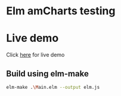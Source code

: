 # Elm amCharts testing

# Live demo
Click [here](https://hakonrossebo.github.io/Elm-amCharts-testing/) for live demo

## Build using elm-make
```bash
elm-make .\Main.elm --output elm.js
```
